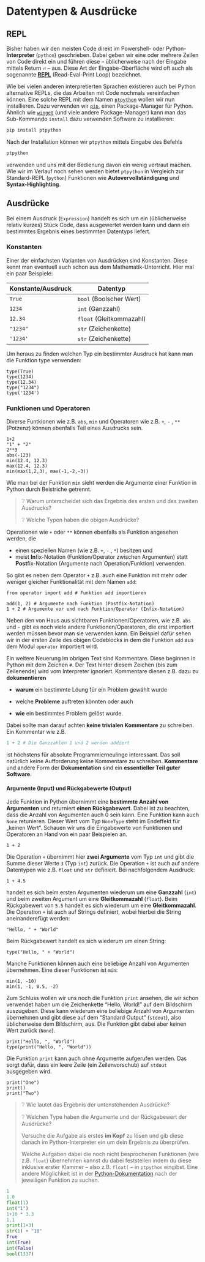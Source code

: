 # Datentypen & Ausdrücke

## REPL

Bisher haben wir den meisten Code direkt im Powershell- oder Python-**Interpreter** (`python`) geschrieben. Dabei geben wir eine oder mehrere Zeilen von Code direkt ein und führen diese – üblicherweise nach der Eingabe mittels Return <kbd>⏎</kbd> – aus. Diese Art der Eingabe-Oberfläche wird oft auch als sogenannte **[REPL](https://en.wikipedia.org/wiki/Read–eval–print_loop)** (Read-Eval-Print Loop) bezeichnet.

Wie bei vielen anderen interpretierten Sprachen existieren auch bei Python alternative REPLs, die das Arbeiten mit Code nochmals vereinfachen können. Eine solche REPL mit dem Namen [`ptpython`](https://github.com/prompt-toolkit/ptpython) wollen wir nun installieren. Dazu verwenden wir [`pip`](https://pypi.org/project/pip/), einen Package-Manager für Python. Ähnlich wie [`winget`](https://docs.microsoft.com/en-us/windows/package-manager/winget/) (und viele andere Package-Manager) kann man das Sub-Kommando `install` dazu verwenden Software zu installieren:

```sh
pip install ptpython
```

Nach der Installation können wir `ptpython` mittels Eingabe des Befehls

```sh
ptpython
```

verwenden und uns mit der Bedienung davon ein wenig vertraut machen. Wie wir im Verlauf noch sehen werden bietet `ptpython` in Vergleich zur Standard-REPL (`python`) Funktionen wie **Autovervollständigung** und **Syntax-Highlighting**.

## Ausdrücke

Bei einem Ausdruck (`Expression`) handelt es sich um ein (üblicherweise relativ kurzes) Stück Code, dass ausgewertet werden kann und dann ein bestimmtes Ergebnis eines bestimmten Datentyps liefert.

### Konstanten

Einer der einfachsten Varianten von Ausdrücken sind Konstanten. Diese kennt man eventuell auch schon aus dem Mathematik-Unterricht. Hier mal ein paar Beispiele:

| Konstante/Ausdruck | Datentyp                 |
| ------------------ | ------------------------ |
| `True`             | `bool` (Boolscher Wert)  |
| `1234`             | `int` (Ganzzahl)         |
| `12.34`            | `float` (Gleitkommazahl) |
| `"1234"`           | `str` (Zeichenkette)     |
| `'1234'`           | `str` (Zeichenkette)     |

Um heraus zu finden welchen Typ ein bestimmter Ausdruck hat kann man die Funktion type verwenden:

```{python}
type(True)
type(1234)
type(12.34)
type("1234")
type('1234')
```

### Funktionen und Operatoren

Diverse Funtkionen wie z.B. `abs`, `min` und Operatoren wie z.B. `+`, `-` , `**` (Potzenz) können ebenfalls Teil eines Ausdrucks sein.

```{python}
1+2
"1" + "2"
2**3
abs(-123)
min(12.4, 12.3)
max(12.4, 12.3)
min(max(1,2,3), max(-1,-2,-3))
```

Wie man bei der Funktion `min` sieht werden die Argumente einer Funktion in Python durch Beistriche getrennt.

> ❔ Warum unterscheidet sich das Ergebnis des ersten und des zweiten Ausdrucks?
>
> ❔ Welche Typen haben die obigen Ausdrücke?

Operationen wie `+` oder `**` können ebenfalls als Funktion angesehen werden, die

- einen speziellen Namen (wie z.B. `+`, `-` , `*`) besitzen und
- meist **In**fix-Notation (Funktion/Operator zwischen Argumenten) statt **Post**fix-Notation (Argumente nach Operation/Funktion) verwenden.

So gibt es neben dem Operator `+` z.B. auch eine Funktion mit mehr oder weniger gleicher Funktionalität mit dem Namen `add`:

```{python, collapse=TRUE, comment='#'}
from operator import add # Funktion add importieren

add(1, 2) # Argumente nach Funktion (Postfix-Notation)
1 + 2 # Argumente vor und nach Funktion/Operator (Infix-Notation)
```

Neben den von Haus aus sichtbaren Funktionen/Operatoren, wie z.B. `abs` und `-` gibt es noch viele andere Funktionen/Operatoren, die erst importiert werden müssen bevor man sie verwenden kann. Ein Beispiel dafür sehen wir in der ersten Zeile des obigen Codeblocks in dem die Funktion `add` aus dem Modul `operator` importiert wird.

Ein weitere Neuerung im obrigen Text sind Kommentare. Diese beginnen in Python mit dem Zeichen `#`. Der Text hinter diesem Zeichen (bis zum Zeilenende) wird vom Interpreter ignoriert. Kommentare dienen z.B. dazu zu **dokumentieren**

- **warum** ein bestimmte Löung für ein Problem gewählt wurde

- welche **Probleme** auftreten könnten oder auch
- **wie** ein bestimmtes Problem gelöst wurde.

Dabei sollte man darauf achten **keine trivialen Kommentare** zu schreiben. Ein Kommentar wie z.B.

```python
1 + 2 # Die Ganzzahlen 1 und 2 werden addiert
```

ist höchstens für absolute Programmierneulinge interessant. Das soll natürlich keine Aufforderung keine Kommentare zu schreiben. **Kommentare** und andere Form der **Dokumentation** sind ein **essentieller Teil guter Software**.

#### Argumente (Input) und Rückgabewerte (Output)

Jede Funktion in Python übernimmt eine **bestimmte Anzahl von Argumenten** und returniert **einen Rückgabewert**. Dabei ist zu beachten, dass die Anzahl von Argumenten auch 0 sein kann. Eine Funktion kann auch `None` retunieren. Dieser Wert vom Typ `NoneType` steht im Endeffekt für „keinen Wert“. Schauen wir uns die Eingabewerte von Funktionen und Operatoren an Hand von ein paar Beispielen an.

```{python}
1 + 2
```

Die Operation `+` übernimmt hier **zwei Argumente** vom Typ `int` und gibt die Summe dieser Werte `3` (Typ `int`) zurück. Die Operation `+` ist auch auf andere Datentypen wie z.B. `float` und `str` definiert. Bei nachfolgendem Ausdruck:

```{python}
1 + 4.5
```

handelt es sich beim ersten Argumenten wiederum um eine **Ganzzahl** (`int`) und beim zweiten Argument um eine **Gleitkommazahl** (`float`). Beim Rückgabewert von `5.5` handelt es sich wiederum um eine **Gleitkommazahl**. Die Operation `+` ist auch auf Strings definiert, wobei hierbei die String aneinanderefügt werden:

```{python}
"Hello, " + "World"
```

Beim Rückgabewert handelt es sich wiederum um einen String:

```{python}
type("Hello, " + "World")
```

Manche Funktionen können auch eine beliebige Anzahl von Argumenten übernehmen. Eine dieser Funktionen ist `min`:

```{python}
min(1, -10)
min(1, -1, 0.5, -2)
```

Zum Schluss wollen wir uns noch die Funktion `print` ansehen, die wir schon verwendet haben um die Zeichenkette “Hello, World!” auf dem Bildschirm auszugeben. Diese kann wiederum eine beliebige Anzahl von Argumenten übernehmen und gibt diese auf dem “Standard Output” (`stdout`), also üblicherweise dem Bildschirm, aus. Die Funktion gibt dabei aber keinen Wert zurück (`None`).

```{python}
print("Hello, ", "World")
type(print("Hello, ", "World"))
```

Die Funktion `print` kann auch ohne Argumente aufgerufen werden. Das sorgt dafür, dass ein leere Zeile (ein Zeilenvorschub) auf `stdout` ausgegeben wird.

```{python, results='hold'}
print("One")
print()
print("Two")
```

> ❔ Wie lautet das Ergebnis der untenstehenden Ausdrücke?
>
> ❔ Welchen Type haben die Argumente und der Rückgabewert der Ausdrücke?
>
> Versuche die Aufgabe als erstes **im Kopf** zu lösen und gib diese danach im Python-Interpreter ein um dein Ergebnis zu überprüfen.
>
> Welche Aufgaben dabei die noch nicht besprochenen Funktionen (wie z.B. `float`) übernehmen kannst du dabei feststellen indem du diese inklusive erster Klammer – also z.B. `float(` – in `ptpython` eingibst. Eine andere Möglichkeit ist in der [Python-Dokumentation](https://docs.python.org) nach der jeweiligen Funktion zu suchen.

```python
1
1.0
float(1)
int("1")
1+10 * 3.3
1.1
print(1+3)
str(1) + "10"
True
int(True)
int(False)
bool(1337)
```
